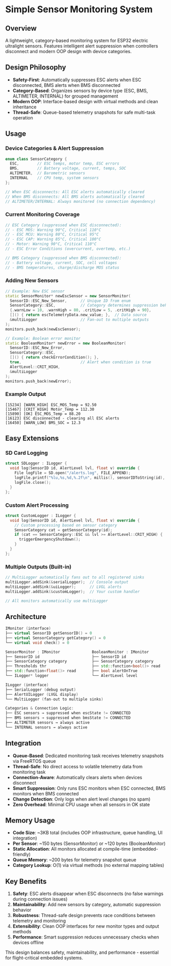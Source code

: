 # Simple Sensor Monitoring System

## Overview
A lightweight, category-based monitoring system for ESP32 electric ultralight sensors. Features intelligent alert suppression when controllers disconnect and modern OOP design with device categories.

## Design Philosophy
- **Safety-First**: Automatically suppresses ESC alerts when ESC disconnected, BMS alerts when BMS disconnected
- **Category-Based**: Organizes sensors by device type (ESC, BMS, ALTIMETER, INTERNAL) for grouped management
- **Modern OOP**: Interface-based design with virtual methods and clean inheritance
- **Thread-Safe**: Queue-based telemetry snapshots for safe multi-task operation

## Usage

### Device Categories & Alert Suppression
```cpp
enum class SensorCategory {
  ESC,        // ESC temps, motor temp, ESC errors
  BMS,        // Battery voltage, current, temps, SOC
  ALTIMETER,  // Barometric sensors
  INTERNAL    // CPU temp, system sensors
};

// When ESC disconnects: All ESC alerts automatically cleared
// When BMS disconnects: All BMS alerts automatically cleared
// ALTIMETER/INTERNAL: Always monitored (no connection dependency)
```

### Current Monitoring Coverage
```cpp
// ESC Category (suppressed when ESC disconnected):
// - ESC MOS: Warning 90°C, Critical 110°C
// - ESC MCU: Warning 80°C, Critical 95°C
// - ESC CAP: Warning 85°C, Critical 100°C
// - Motor: Warning 90°C, Critical 110°C
// - ESC Error Conditions (overcurrent, overtemp, etc.)

// BMS Category (suppressed when BMS disconnected):
// - Battery voltage, current, SOC, cell voltages
// - BMS temperatures, charge/discharge MOS status
```

### Adding New Sensors
```cpp
// Example: New ESC sensor
static SensorMonitor* newEscSensor = new SensorMonitor(
  SensorID::ESC_New_Sensor,      // Unique ID from enum
  SensorCategory::ESC,           // Category determines suppression behavior
  {.warnLow = 10, .warnHigh = 80, .critLow = 5, .critHigh = 90},
  []() { return escTelemetryData.new_value; },  // Data source
  &multiLogger                   // Fan-out to multiple outputs
);
monitors.push_back(newEscSensor);

// Example: Boolean error monitor
static BooleanMonitor* newError = new BooleanMonitor(
  SensorID::ESC_New_Error,
  SensorCategory::ESC,
  []() { return checkErrorCondition(); },
  true,                          // Alert when condition is true
  AlertLevel::CRIT_HIGH,
  &multiLogger
);
monitors.push_back(newError);
```

### Example Output
```
[15234] [WARN_HIGH] ESC_MOS_Temp = 92.50
[15467] [CRIT_HIGH] Motor_Temp = 112.30
[15890] [OK] ESC_MOS_Temp = 88.20
[16123] ESC disconnected - clearing all ESC alerts
[16450] [WARN_LOW] BMS_SOC = 12.3
```

## Easy Extensions

### SD Card Logging
```cpp
struct SDLogger : ILogger {
  void log(SensorID id, AlertLevel lvl, float v) override {
    File logFile = SD.open("/alerts.log", FILE_APPEND);
    logFile.printf("%lu,%s,%d,%.2f\n", millis(), sensorIDToString(id), (int)lvl, v);
    logFile.close();
  }
};
```

### Custom Alert Processing
```cpp
struct CustomLogger : ILogger {
  void log(SensorID id, AlertLevel lvl, float v) override {
    // Custom processing based on sensor category
    SensorCategory cat = getSensorCategory(id);
    if (cat == SensorCategory::ESC && lvl >= AlertLevel::CRIT_HIGH) {
      triggerEmergencyShutdown();
    }
  }
};
```

### Multiple Outputs (Built-in)
```cpp
// MultiLogger automatically fans out to all registered sinks
multiLogger.addSink(&serialLogger);  // Console output
multiLogger.addSink(&uiLogger);      // LVGL alerts
multiLogger.addSink(&customLogger);  // Your custom handler

// All monitors automatically use multiLogger
```

## Architecture

```cpp
IMonitor (interface)
├── virtual SensorID getSensorID() = 0
├── virtual SensorCategory getCategory() = 0
└── virtual void check() = 0

SensorMonitor : IMonitor              BooleanMonitor : IMonitor
├── SensorID id                       ├── SensorID id
├── SensorCategory category           ├── SensorCategory category
├── Thresholds thr                    ├── std::function<bool()> read
├── std::function<float()> read       ├── bool alertOnTrue
└── ILogger* logger                   └── AlertLevel level

ILogger (interface)
├── SerialLogger (debug output)
├── AlertUILogger (LVGL display)
└── MultiLogger (fan-out to multiple sinks)

Categories & Connection Logic:
├── ESC sensors → suppressed when escState != CONNECTED
├── BMS sensors → suppressed when bmsState != CONNECTED
├── ALTIMETER sensors → always active
└── INTERNAL sensors → always active
```

## Integration
- **Queue-Based**: Dedicated monitoring task receives telemetry snapshots via FreeRTOS queue
- **Thread-Safe**: No direct access to volatile telemetry data from monitoring task
- **Connection-Aware**: Automatically clears alerts when devices disconnect
- **Smart Suppression**: Only runs ESC monitors when ESC connected, BMS monitors when BMS connected
- **Change Detection**: Only logs when alert level changes (no spam)
- **Zero Overhead**: Minimal CPU usage when all sensors in OK state

## Memory Usage
- **Code Size**: ~3KB total (includes OOP infrastructure, queue handling, UI integration)
- **Per Sensor**: ~150 bytes (SensorMonitor) or ~120 bytes (BooleanMonitor)
- **Static Allocation**: All monitors allocated at compile-time (embedded-friendly)
- **Queue Memory**: ~200 bytes for telemetry snapshot queue
- **Category Lookup**: O(1) via virtual methods (no external mapping tables)

## Key Benefits
1. **Safety**: ESC alerts disappear when ESC disconnects (no false warnings during connection issues)
2. **Maintainability**: Add new sensors by category, automatic suppression behavior
3. **Robustness**: Thread-safe design prevents race conditions between telemetry and monitoring
4. **Extensibility**: Clean OOP interfaces for new monitor types and output methods
5. **Performance**: Smart suppression reduces unnecessary checks when devices offline

This design balances safety, maintainability, and performance - essential for flight-critical embedded systems.
